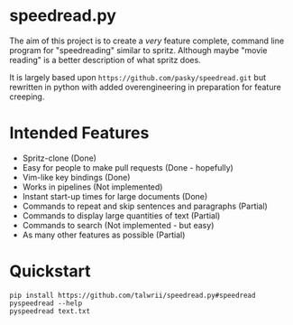 # speedread.py

The aim of this project is to create a *very* feature complete, command line
program for "speedreading" similar to spritz. Although maybe "movie reading"
is a better description of what spritz does.

It is largely based upon `https://github.com/pasky/speedread.git`
but rewritten in python with added overengineering
in preparation for feature creeping.

# Intended Features

* Spritz-clone (Done)
* Easy for people to make pull requests (Done - hopefully)
* Vim-like key bindings (Done)
* Works in pipelines (Not implemented)
* Instant start-up times for large documents (Done)
* Commands to repeat and skip sentences and paragraphs (Partial)
* Commands to display large quantities of text (Partial)
* Commands to search (Not implemented - but easy)
* As many other features as possible (Partial)

# Quickstart

    pip install https://github.com/talwrii/speedread.py#speedread
    pyspeedread --help
    pyspeedread text.txt
